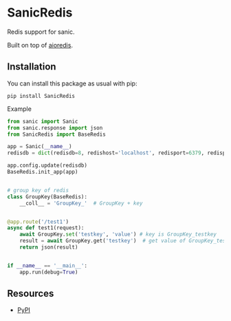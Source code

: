 SanicRedis
==============
Redis support for sanic.

Built on top of [aioredis](https://github.com/aio-libs/aioredis).

Installation
------------

You can install this package as usual with pip:

    pip install SanicRedis

Example

```python
from sanic import Sanic
from sanic.response import json
from SanicRedis import BaseRedis

app = Sanic(__name__)
redisdb = dict(redisdb=8, redishost='localhost', redisport=6379, redispwd='password')

app.config.update(redisdb)
BaseRedis.init_app(app)


# group key of redis
class GroupKey(BaseRedis):
    __coll__ = 'GroupKey_'  # GroupKey + key


@app.route('/test1')
async def test1(request):
    await GroupKey.set('testkey', 'value') # key is GroupKey_testkey
    result = await GroupKey.get('testkey')  # get value of GroupKey_testkey
    return json(result)


if __name__ == '__main__':
    app.run(debug=True)
```

Resources
---------

- [PyPI](https://pypi.org/project/SanicRedis)
